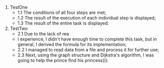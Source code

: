 1. TestOne
   - 1.1 The conditions of all four steps are met;
   - 1.2 The result of the execution of each individual step is displayed;
   - 1.3 The result of the entire task is displayed.
2. TestTwo
   - 2.1 Due to the lack of rea
   - l experience, I didn't have enough time to complete this task, but in general, I derived the formula for its implementation;
   - 2.2 I managed to read data from a file and process it for further use;
   - 2.3 Next, using the graph structure and Dijkstra's algorithm, I was going to help the prince find his princess))).